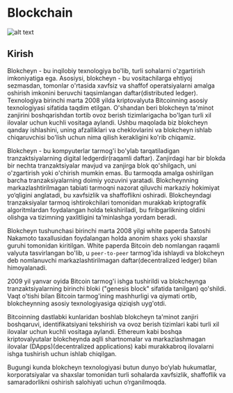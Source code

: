 # Blockchain


![alt text](https://iscjobs.com/wp-content/uploads/2020/10/Blockchain_Search_Consultants-scaled.jpg)


## Kirish

Blokcheyn - bu inqilobiy texnologiya bo'lib, turli sohalarni o'zgartirish imkoniyatiga ega. Asosiysi, blokcheyn - bu vositachilarga ehtiyoj sezmasdan, tomonlar o'rtasida xavfsiz va shaffof operatsiyalarni amalga oshirish imkonini beruvchi taqsimlangan daftar(distributed ledger). Texnologiya birinchi marta 2008 yilda kriptovalyuta Bitcoinning asosiy texnologiyasi sifatida taqdim etilgan. O'shandan beri blokcheyn ta'minot zanjirini boshqarishdan tortib ovoz berish tizimlarigacha bo'lgan turli xil ilovalar uchun kuchli vositaga aylandi. Ushbu maqolada biz blokcheyn qanday ishlashini, uning afzalliklari va cheklovlarini va blokcheyn ishlab chiqaruvchisi bo'lish uchun nima qilish kerakligini ko'rib chiqamiz.

Blokcheyn - bu kompyuterlar tarmog'i bo'ylab tarqatiladigan tranzaktsiyalarning digital ledgerdir(raqamli daftar). Zanjirdagi har bir blokda bir nechta tranzaktsiyalar mavjud va zanjirga blok qo'shilgach, uni o'zgartirish yoki o'chirish mumkin emas. Bu tarmoqda amalga oshirilgan barcha tranzaksiyalarning doimiy yozuvini yaratadi. Blokcheynning markazlashtirilmagan tabiati tarmoqni nazorat qiluvchi markaziy hokimiyat yo‘qligini anglatadi, bu xavfsizlik va shaffoflikni oshiradi. Blokcheyndagi tranzaksiyalar tarmoq ishtirokchilari tomonidan murakkab kriptografik algoritmlardan foydalangan holda tekshiriladi, bu firibgarlikning oldini olishga va tizimning yaxlitligini ta’minlashga yordam beradi.

Blokcheyn tushunchasi birinchi marta 2008 yilgi white paperda Satoshi Nakamoto taxallusidan foydalangan holda anonim shaxs yoki shaxslar guruhi tomonidan kiritilgan. White paperda Bitcoin deb nomlangan raqamli valyuta tasvirlangan bo'lib, u `peer-to-peer` tarmog'ida ishlaydi va blokcheyn deb nomlanuvchi markazlashtirilmagan daftar(decentralized ledger) bilan himoyalanadi.

2009 yil yanvar oyida Bitcoin tarmog'i ishga tushirildi va blokcheynga tranzaktsiyalarning birinchi bloki ("genesis block" sifatida tanilgan) qo'shildi. Vaqt o'tishi bilan Bitcoin tarmog'ining mashhurligi va qiymati ortib, blokcheynning asosiy texnologiyasiga qiziqish uyg'otdi.

Bitcoinning dastlabki kunlaridan boshlab blokcheyn ta'minot zanjiri boshqaruvi, identifikatsiyani tekshirish va ovoz berish tizimlari kabi turli xil ilovalar uchun kuchli vositaga aylandi. Ethereum kabi boshqa kriptovalyutalar blokcheynda aqlli shartnomalar va markazlashmagan ilovalar (DApps)(decentralized applications) kabi murakkabroq ilovalarni ishga tushirish uchun ishlab chiqilgan.

Bugungi kunda blokcheyn texnologiyasi butun dunyo bo‘ylab hukumatlar, korporatsiyalar va shaxslar tomonidan turli sohalarda xavfsizlik, shaffoflik va samaradorlikni oshirish salohiyati uchun o‘rganilmoqda.